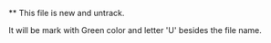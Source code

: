 ** This file is new and untrack.

It will be mark with Green color and letter 'U' besides the file name.